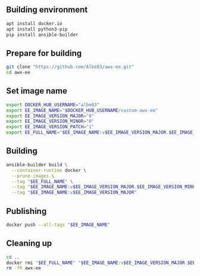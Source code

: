 ## Building environment
```bash
apt install docker.io
apt install python3-pip
pip install ansible-builder

```

## Prepare for building
```bash
git clone "https://github.com/Albe83/awx-ee.git"
cd awx-ee

```

## Set image name
```bash
export DOCKER_HUB_USERNAME="albe83"
export EE_IMAGE_NAME="$DOCKER_HUB_USERNAME/custom-awx-ee"
export EE_IMAGE_VERSION_MAJOR="0"
export EE_IMAGE_VERSION_MINOR="0"
export EE_IMAGE_VERSION_PATCH="1"
export EE_FULL_NAME="$EE_IMAGE_NAME:v$EE_IMAGE_VERSION_MAJOR.$EE_IMAGE_VERSION_MINOR.$EE_IMAGE_VERSION_PATCH"

```
## Building
```bash
ansible-builder build \
  --container-runtime docker \
  --prune-images \
  --tag "$EE_FULL_NAME" \
  --tag "$EE_IMAGE_NAME:v$EE_IMAGE_VERSION_MAJOR.$EE_IMAGE_VERSION_MINOR" \
  --tag "$EE_IMAGE_NAME:v$EE_IMAGE_VERSION_MAJOR"

```

## Publishing
```bash
docker push --all-tags "$EE_IMAGE_NAME"

```

## Cleaning up
```bash
cd ..
docker rmi "$EE_FULL_NAME" "$EE_IMAGE_NAME:v$EE_IMAGE_VERSION_MAJOR.$EE_IMAGE_VERSION_MINOR" "$EE_IMAGE_NAME:v$EE_IMAGE_VERSION_MAJOR"
rm -fR awx-ee

```
